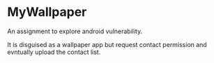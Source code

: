 # MyWallpaper

An assignment to explore android vulnerability.

It is disguised as a wallpaper app but request contact permission and evntually upload the contact list.

